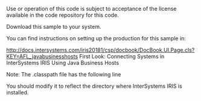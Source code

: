 Use or operation of this code is subject to acceptance of the license available in the code repository for this code.

Download this sample to your system. 

You can find instructions on setting up the production for this sample in:

   http://docs.intersystems.com/iris20181/csp/docbook/DocBook.UI.Page.cls?KEY=AFL_javabusinesshosts
   First Look: Connecting Systems in InterSystems IRIS Using Java Business Hosts
   
Note:
The .classpath file has the following line

   <classpathentry kind="lib" path="C:/InterSystems/IRIS/dev/java/lib/JDK18/isc-gateway-3.0.0.jar"/>

You should modify it to reflect the directory where InterSystems IRIS is installed.
   